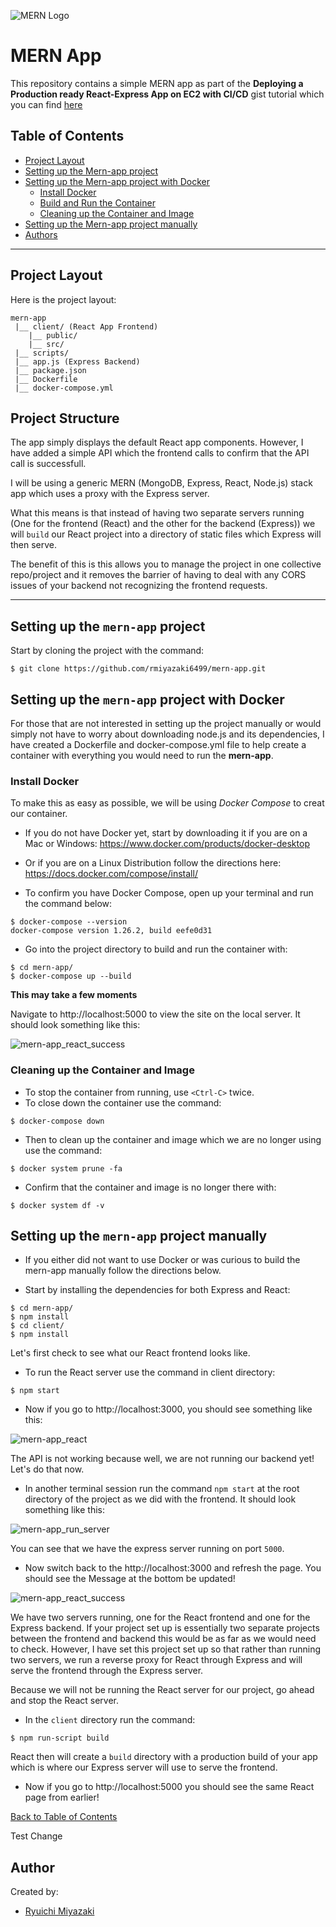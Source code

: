 ![MERN Logo](https://www.3ritechnologies.com/wp-content/uploads/2019/11/MERN-Stack-Training-in-Pune-e1575022427244.png)

# MERN App

This repository contains a simple MERN app as part of the **Deploying a Production ready React-Express App on EC2 with CI/CD** gist tutorial which you can find [here](https://gist.github.com/rmiyazaki6499/b564b40e306707c8ff6ca9c67d38fb6f)

## Table of Contents

- [Project Layout](#project-layout)
- [Setting up the Mern-app project](#setting-up-the-mern-app-project)
- [Setting up the Mern-app project with Docker](#setting-up-the-mern-app-project-with-docker)
  - [Install Docker](#install-docker)
  - [Build and Run the Container](#build-and-run-the-container)
  - [Cleaning up the Container and Image](#cleaning-up-the-container-and-image)
- [Setting up the Mern-app project manually](#setting-up-the-mern-app-project-manually)
- [Authors](#authors)

---

## Project Layout

Here is the project layout:

```
mern-app
 |__ client/ (React App Frontend)
    |__ public/
    |__ src/
 |__ scripts/
 |__ app.js (Express Backend)
 |__ package.json
 |__ Dockerfile
 |__ docker-compose.yml

```

## Project Structure

The app simply displays the default React app components. However, I have added a simple API which the frontend calls to confirm that the API call is successfull.

I will be using a generic MERN (MongoDB, Express, React, Node.js) stack app which uses a proxy with the Express server.

What this means is that instead of having two separate servers running (One for the frontend (React) and the other for the backend (Express)) we will `build` our React project into a directory of static files which Express will then serve.

The benefit of this is this allows you to manage the project in one collective repo/project and it removes the barrier of having to deal with any CORS issues of your backend not recognizing the frontend requests.

---

## Setting up the `mern-app` project

Start by cloning the project with the command:

```
$ git clone https://github.com/rmiyazaki6499/mern-app.git
```

## Setting up the `mern-app` project with Docker

For those that are not interested in setting up the project manually or would simply not have to worry about downloading node.js and its dependencies, I have created a Dockerfile and docker-compose.yml file to help create a container with everything you would need to run the **mern-app**.

### Install Docker

To make this as easy as possible, we will be using _Docker Compose_ to creat our container.

- If you do not have Docker yet, start by downloading it if you are on a Mac or Windows:
  https://www.docker.com/products/docker-desktop

- Or if you are on a Linux Distribution follow the directions here:
  https://docs.docker.com/compose/install/

- To confirm you have Docker Compose, open up your terminal and run the command below:

```
$ docker-compose --version
docker-compose version 1.26.2, build eefe0d31
```

- Go into the project directory to build and run the container with:

```
$ cd mern-app/
$ docker-compose up --build
```

**This may take a few moments**

Navigate to http://localhost:5000 to view the site on the local server.
It should look something like this:

![mern-app_react_success](https://user-images.githubusercontent.com/41876764/87258255-09924080-c457-11ea-97bd-40ad8784a00b.png)

### Cleaning up the Container and Image

- To stop the container from running, use `<Ctrl-C>` twice.
- To close down the container use the command:

```
$ docker-compose down
```

- Then to clean up the container and image which we are no longer using use the command:

```
$ docker system prune -fa
```

- Confirm that the container and image is no longer there with:

```
$ docker system df -v
```

## Setting up the `mern-app` project manually

- If you either did not want to use Docker or was curious to build the mern-app manually follow the directions below.

- Start by installing the dependencies for both Express and React:

```
$ cd mern-app/
$ npm install
$ cd client/
$ npm install
```

Let's first check to see what our React frontend looks like.

- To run the React server use the command in client directory:

```
$ npm start
```

- Now if you go to http://localhost:3000, you should see something like this:

![mern-app_react](https://user-images.githubusercontent.com/41876764/87258089-b8358180-c455-11ea-955a-e182e689c993.png)

The API is not working because well, we are not running our backend yet!
Let's do that now.

- In another terminal session run the command `npm start` at the root directory of the project as we did with the frontend.
  It should look something like this:

![mern-app_run_server](https://user-images.githubusercontent.com/41876764/87258208-ad2f2100-c456-11ea-80c9-7ca9a3624462.png)

You can see that we have the express server running on port `5000`.

- Now switch back to the http://localhost:3000 and refresh the page. You should see the Message at the bottom be updated!

![mern-app_react_success](https://user-images.githubusercontent.com/41876764/87258255-09924080-c457-11ea-97bd-40ad8784a00b.png)

We have two servers running, one for the React frontend and one for the Express backend.
If your project set up is essentially two separate projects between the frontend and backend this would be as far as we would need to check.
However, I have set this project set up so that rather than running two servers, we run a reverse proxy for React through Express and will serve the frontend through the Express server.

Because we will not be running the React server for our project, go ahead and stop the React server.

- In the `client` directory run the command:

```
$ npm run-script build
```

React then will create a `build` directory with a production build of your app which is where our Express server will use to serve the frontend.

- Now if you go to http://localhost:5000 you should see the same React page from earlier!

[Back to Table of Contents](#table-of-contents)

Test Change

## Author

Created by:

- [Ryuichi Miyazaki](https://github.com/rmiyazaki6499)
